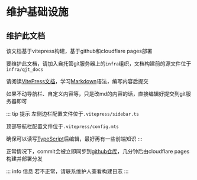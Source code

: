 # 维护基础设施
## 维护此文档
该文档基于vitepress构建，基于github和cloudflare pages部署

要维护此文档，请加入自托管git服务器上的`infra`组织，文档构建前的源文件位于`infra/qjt_docs`

请阅读[VitePress文档](https://vitepress.dev/zh/)，学习[Markdown](/get-started/markdown)语法，编写内容后提交

如果不动导航栏、自定义内容等，只是改md的内容的话，直接编辑好提交到git服务器即可

::: tip 提示
左侧边栏配置文件位于`.vitepress/sidebar.ts`

顶部导航栏配置文件位于`.vitepress/config.mts`

确保可以读写[TypeScript](https://wangdoc.com/typescript/)后编辑，最好再有一些前端知识
:::

正常情况下，commit会被立即同步到[github仓库](https://github.com/stydxm/qtj_docs)，几分钟后由cloudflare pages构建并部署分发

::: info 信息
若不正常，请联系维护人查看构建日志
:::
